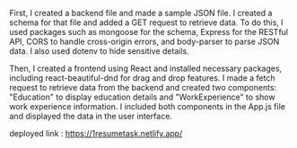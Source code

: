First, I created a backend file and made a sample JSON file. I created a schema for that file and added a GET request to retrieve data. To do this, I used packages such as mongoose for the schema, Express for the RESTful API, CORS to handle cross-origin errors, and body-parser to parse JSON data. I also used dotenv to hide sensitive details.

Then, I created a frontend using React and installed necessary packages, including react-beautiful-dnd for drag and drop features. I made a fetch request to retrieve data from the backend and created two components: "Education" to display education details and "WorkExperience" to show work experience information. I included both components in the App.js file and displayed the data in the user interface.

deployed link : https://1resumetask.netlify.app/
